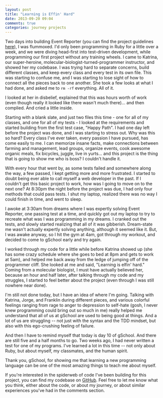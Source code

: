 ```yaml
---
layout: post
title: "Learning is Effin' Hard"
date: 2013-09-20 09:04
comments: true
categories: journey projects
---
```


Two days into building Event Reporter (you can find the project guidelines [here](http://tutorials.jumpstartlab.com/projects/event_reporter.html)), I was flummoxed. <!-- more -->I'd only been programming in Ruby for a little over a week, and we were diving head-first into test-driven development, while programming our first project without any training wheels. I came to Katrina, our super-heroine, molecular-biologist-turned-programmer instructor, and showed her my codebase. I was trying hard to separate concerns, build different classes, and keep every class and every test in its own file. This was starting to confuse me, and I was starting to lose sight of how to connect all the pieces back to one another. She took a few looks at what I had done, and asked me to `rm -rf` everything. All of it.

I looked at her in disbelief, explained that this was hours worth of work (even though really it looked like there wasn't much there)… and then complied. And cried a little inside.

Starting with a blank slate, and just two files this time - one for all of my classes, and one for all of my tests - I looked at the requirements and started building from the first test case, "Happy Path". I had one day left before the project was done, and I was starting to stress out. Why was this so hard? Every class I've ever taken, every passion I have pursued, has come easily to me. I can memorize insane facts, make connections between farming and management, lead groups, organize events, cook awesome organic meals, fix bicycles, juggle, live in yurts… and this project is the thing that is going to show me who is boss? I couldn't handle it.

With every hour that went by, as some tests failed and somewhere along the way, a few passed, I kept getting more and more frustrated. I started to doubt being ever able to call myself a web developer in the past. If I couldn't get this basic project to work, how was I going to move on to the next one? At 8:30pm the night before the project was due, I had only four methods that could pass tests. I shut my laptop, realized there was no way I could finish in time, and went to sleep.

I awoke at 3:30am from dreams where I was expertly solving Event Reporter, one passing test at a time, and quickly got out my laptop to try to recreate what was I was programming in my dreams. I cranked out the tests, and slowly started realizing that all of it was gibberish. Dream-state me wasn't actually expertly solving anything, although it seemed like it. But, I was awake anyway, so I hit the gym at 4am, got through my workout, and decided to come to gSchool early and try again.

I worked through my code for a little while before Katrina showed up (she has some crazy schedule where she goes to bed at 8pm and gets to work at 5am), and helped me back away from the ledge of jumping off of the programmer cliff. She looked at me and said, "Learning is elfin' hard." Coming from a molecular biologist, I must have actually believed her, because an hour and  half later, after talking through my code and my struggles, I started to feel better about the project (even through I was still nowhere near done).

I'm still not done today, but I have an idea of where I'm going. Talking with Katrina, Jorge, and Franklin during different pieces, and various colorful feelings ranging from rage to anger to depression to self-hate (gosh, I never knew programming could bring out so much in me) really helped me understand that all of us at gSchool are used to being good at things. And a lot of us are struggling -- not just with the syntax and the TDD mindset, but also with this ego-crushing feeling of failure. 

And then I have to remind myself that today is day 10 of gSchool. And there are still five and a half months to go. Two weeks ago, I had never written a test for one of my programs. I've learned a lot in this time -- not only about Ruby, but about myself, my classmates, and the human spirit.

Thank you, gSchool, for showing me that learning a new programming language can be one of the most amazing things to teach me about myself.

If you're interested in the spiderweb of code I've been building for this project, you can find my codebase on [GitHub](https://github.com/pzula/event_reporter). Feel free to let me know what you think, either about the code, or about my journey, or about similar experiences you've had in the comments section.